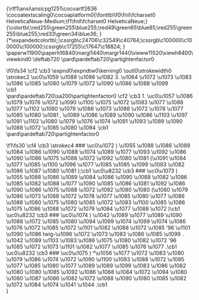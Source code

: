 {\rtf1\ansi\ansicpg1251\cocoartf2636
\cocoatextscaling0\cocoaplatform0{\fonttbl\f0\fnil\fcharset0 HelveticaNeue-Medium;\f1\fnil\fcharset0 HelveticaNeue;}
{\colortbl;\red255\green255\blue255;\red49\green65\blue85;\red255\green255\blue255;\red33\green34\blue36;
}
{\*\expandedcolortbl;;\cssrgb\c24706\c32549\c40784;\cssrgb\c100000\c100000\c100000;\cssrgb\c17255\c17647\c18824;
}
\paperw11900\paperh16840\margl1440\margr1440\vieww11520\viewh8400\viewkind0
\deftab720
\pard\pardeftab720\partightenfactor0

\f0\fs34 \cf2 \cb3 \expnd0\expndtw0\kerning0
\outl0\strokewidth0 \strokec2 \uc0\u1059 \u1088 \u1086 \u1082  3. \u1064 \u1072 \u1073 \u1083 \u1086 \u1085 \u1080 \u1079 \u1072 \u1090 \u1086 \u1088 \u1099 \
\cb1 \
\pard\pardeftab720\sa200\partightenfactor0
\cf2 \cb3 1. \uc0\u1057 \u1086 \u1079 \u1076 \u1072 \u1090 \u1100  \u1075 \u1072 \u1083 \u1077 \u1088 \u1077 \u1102  \u1080 \u1079 \u1086 \u1073 \u1088 \u1072 \u1078 \u1077 \u1085 \u1080 \u1081 , \u1089 \u1086 \u1089 \u1090 \u1086 \u1103 \u1097 \u1091 \u1102  \u1080 \u1079  \u1076 \u1074 \u1091 \u1093  \u1089 \u1090 \u1088 \u1072 \u1085 \u1080 \u1094 :\cb1 \
\pard\pardeftab720\partightenfactor0

\f1\fs30 \cf4 \cb3 \strokec4 ### \uc0\u1072 ) \u1055 \u1088 \u1086 \u1089 \u1084 \u1086 \u1090 \u1088  \u1074 \u1089 \u1077 \u1093  \u1092 \u1086 \u1090 \u1086 \u1075 \u1088 \u1072 \u1092 \u1080 \u1081  (\u1091 \u1084 \u1077 \u1085 \u1100 \u1096 \u1077 \u1085 \u1085 \u1099 \u1093  \u1082 \u1086 \u1087 \u1080 \u1081 );\cb1 \uc0\u8232 \cb3 ### \uc0\u1073 ) \u1055 \u1088 \u1086 \u1089 \u1084 \u1086 \u1090 \u1088  \u1082 \u1086 \u1085 \u1082 \u1088 \u1077 \u1090 \u1085 \u1086 \u1081  \u1092 \u1086 \u1090 \u1086 \u1075 \u1088 \u1072 \u1092 \u1080 \u1080  (\u1080 \u1079 \u1086 \u1073 \u1088 \u1072 \u1078 \u1077 \u1085 \u1080 \u1077  \u1086 \u1088 \u1080 \u1075 \u1080 \u1085 \u1072 \u1083 \u1100 \u1085 \u1086 \u1075 \u1086  \u1088 \u1072 \u1079 \u1084 \u1077 \u1088 \u1072 )\cb1 \uc0\u8232 \cb3 ### \uc0\u1074 ) \u1042 \u1089 \u1077  \u1089 \u1090 \u1088 \u1072 \u1085 \u1080 \u1094 \u1099  \u1074 \u1099 \u1074 \u1086 \u1076 \u1072  \u1085 \u1072  \u1101 \u1082 \u1088 \u1072 \u1085  \'96 \u1101 \u1090 \u1086  twig-\u1096 \u1072 \u1073 \u1083 \u1086 \u1085 \u1099 . \u1042 \u1089 \u1103  \u1083 \u1086 \u1075 \u1080 \u1082 \u1072  \'96 \u1085 \u1072  \u1073 \u1101 \u1082 \u1077 \u1085 \u1076 \u1077 .\cb1 \uc0\u8232 \cb3 ### \uc0\u1075 ) *\u1056 \u1077 \u1072 \u1083 \u1080 \u1079 \u1086 \u1074 \u1072 \u1090 \u1100  \u1093 \u1088 \u1072 \u1085 \u1077 \u1085 \u1080 \u1077  \u1089 \u1089 \u1099 \u1083 \u1086 \u1082  \u1080  \u1080 \u1085 \u1092 \u1086 \u1088 \u1084 \u1072 \u1094 \u1080 \u1080  \u1087 \u1086  \u1082 \u1072 \u1088 \u1090 \u1080 \u1085 \u1082 \u1072 \u1084  \u1074  \u1041 \u1044 .\cb1 \
}